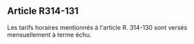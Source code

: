 ## Article R314-131

Les tarifs horaires mentionnés à l'article R. 314-130 sont versés mensuellement à terme échu.


